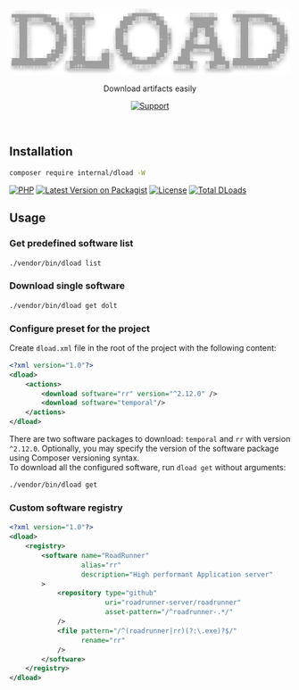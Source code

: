 <div align="center">

![DLoad](./resources/logo.svg)

</div>

<p align="center">Download artifacts easily</p>

<div align="center">

[![Support](https://img.shields.io/static/v1?style=flat-square&label=Support&message=%E2%9D%A4&logo=GitHub&color=%23fe0086)](https://patreon.com/roxblnfk)

</div>

<br />

## Installation

```bash
composer require internal/dload -W
```

[![PHP](https://img.shields.io/packagist/php-v/internal/dload.svg?style=flat-square&logo=php)](https://packagist.org/packages/internal/dload)
[![Latest Version on Packagist](https://img.shields.io/packagist/v/internal/dload.svg?style=flat-square&logo=packagist)](https://packagist.org/packages/internal/dload)
[![License](https://img.shields.io/packagist/l/internal/dload.svg?style=flat-square)](LICENSE.md)
[![Total DLoads](https://img.shields.io/packagist/dt/internal/dload.svg?style=flat-square)](https://packagist.org/packages/internal/dload/stats)

## Usage

### Get predefined software list

```bash
./vendor/bin/dload list
```

### Download single software

```bash
./vendor/bin/dload get dolt
```

### Configure preset for the project

Create `dload.xml` file in the root of the project with the following content:

```xml
<?xml version="1.0"?>
<dload>
    <actions>
        <download software="rr" version="^2.12.0" />
        <download software="temporal"/>
    </actions>
</dload>
```

There are two software packages to download: `temporal` and `rr` with version `^2.12.0`.
Optionally, you may specify the version of the software package using Composer versioning syntax.  
To download all the configured software, run `dload get` without arguments:

```bash
./vendor/bin/dload get
```

### Custom software registry

```xml
<?xml version="1.0"?>
<dload>
    <registry>
        <software name="RoadRunner"
                  alias="rr"
                  description="High performant Application server"
        >
            <repository type="github"
                        uri="roadrunner-server/roadrunner"
                        asset-pattern="/^roadrunner-.*/"
            />
            <file pattern="/^(roadrunner|rr)(?:\.exe)?$/"
                  rename="rr"
            />
        </software>
    </registry>
</dload>
```
